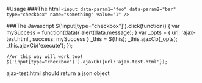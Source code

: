 #Usage
###The html
`<input data-param1="foo" data-param2="bar" type="checkbox" name="something" value="1" />`

###The Javascript
    $('input[type="checkbox"]').click(function() {
        var mySuccess = function(data){
            alert(data.message);
        }
        var _opts = {
            url: 'ajax-test.html',
            success: mySuccess
        }
        _this = $(this);
        _this.ajaxCb(_opts);
        _this.ajaxCb('execute');
    });
    
    //or this way will work too!
    $('input[type="checkbox"]').ajaxCb({url:'ajax-test.html'});
    
ajax-test.html should return a json object